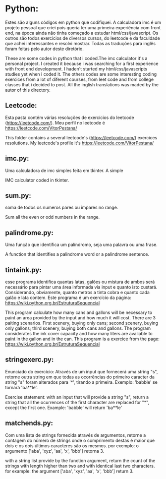 # Python:
Estes são alguns códigos em python que codifiquei. A calculadora imc é um projeto pessoal que criei pois queria ter uma primeira experiência com front end, na época ainda não tinha começado a estudar html/css/javascript. Os outros são todos exercícios de diversos cursos, do leetcode e da faculdade que achei interessantes e resolvi mostrar. Todas as traduções para inglês foram feitas pelo autor deste diretório.

These are some codes in python that i coded.The imc calculator it's a personal project. I created it because i was searching for a first experience with front end development. I haden't started my html/css/javascripts studies yet when i coded it. The others codes are some interesting coding exercices from a lot of diferent courses, from leet code and from college classes that i decided to post. All the inglish translations was maded by the autor of this directory.

## Leetcode:
Esta pasta contém várias resoluções de exercícios do leetcode (https://leetcode.com/). Meu perfil no leetcode é https://leetcode.com/VitorPestana/

This folder contains a several leetcode's (https://leetcode.com/) exercices resolutions. My leetcode's profile it's https://leetcode.com/VitorPestana/

## imc.py:
Uma calculadora de imc simples feita em tkinter. A simple 

IMC calculator coded in tkinter.

## sum.py:
soma de todos os numeros pares ou impares no range. 

Sum all the even or odd numbers in the range.

## palindrome.py:
Uma função que identifica um palíndromo, seja uma palavra ou uma frase. 

A function that identifies a palindrome word or a palindrome sentence.

## tintaink.py:
esse programa identifica quantas latas, galões ou mistura de ambos será necessário para pintar 
uma área informada via input e quanto isto custará. Considerando, obviamente, 
quanto metros a tinta cobra e quanto cada galão e lata contem. Este programa é um exercício da página: https://wiki.python.org.br/EstruturaSequencial

This program calculate how many cans and gallons will be necessary to paint an area provided by the input and how much it will cost. There are 3 paiting scenarios. 
First scenery, buying only cans; second scenery, buying only gallons; third scenery, buying both cans and gallons. The program considerates the ink cover capacity and
how many liters are avaliable to paint in the gallon and in the can. This program is a exercice from the page: https://wiki.python.org.br/EstruturaSequencial

## stringexerc.py:
Enunciado do exercício:
Através de um input que fornecerá uma string "s", retorne outra string em que
todas as ocorrências do primeiro caracter da string "s"
foram alterados para '*', tirando a primeira.
Exemplo: 'babble' se tornará 'ba**le'.


Exercise statement:
with an input that will provide a string "s", return a string that all the ocurrences of the first
character are replaced for "*", except the first one.
Example: 'babble' will return 'ba**le'

##  matchends.py:


Com uma lista de strings fornecida através de argumentos, retorne a contagem do número de
strings onde o comprimento destas é maior que dois e os dois últimos caracteres são os mesmos.
por exemplo: o argumento ['aba', 'xyz', 'aa', 'x', 'bbb'] retorna 3.



with a string list provide by the function argument, return the count of the strings with length 
higher than two and with identical last two characters.
for example: the argument ['aba', 'xyz', 'aa', 'x', 'bbb'] return 3.
